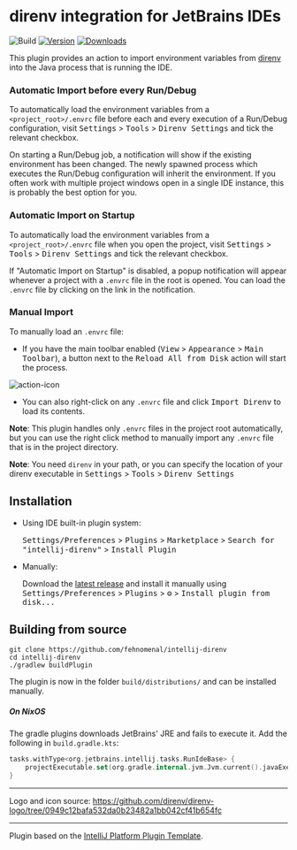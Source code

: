 # direnv integration for JetBrains IDEs

![Build](https://github.com/fehnomenal/intellij-direnv/workflows/Build/badge.svg)
[![Version](https://img.shields.io/jetbrains/plugin/v/15285.svg)](https://plugins.jetbrains.com/plugin/15285)
[![Downloads](https://img.shields.io/jetbrains/plugin/d/15285.svg)](https://plugins.jetbrains.com/plugin/15285)


<!-- Plugin description -->
This plugin provides an action to import environment variables from [direnv](https://github.com/direnv/direnv) into the Java process that is running the IDE.

### Automatic Import before every Run/Debug
To automatically load the environment variables from a `<project_root>/.envrc` file before each and every execution of a Run/Debug configuration, visit <kbd>Settings</kbd> > <kbd>Tools</kbd> > <kbd>Direnv Settings</kbd> and tick the relevant checkbox.

On starting a Run/Debug job, a notification will show if the existing environment has been changed. The newly spawned process which executes the Run/Debug configuration will inherit the environment. If you often work with multiple project windows open in a single IDE instance, this is probably the best option for you.

### Automatic Import on Startup
To automatically load the environment variables from a `<project_root>/.envrc` file when you open the project, visit <kbd>Settings</kbd> > <kbd>Tools</kbd> > <kbd>Direnv Settings</kbd> and tick the relevant checkbox.

If "Automatic Import on Startup" is disabled, a popup notification will appear whenever a project with a `.envrc` file in the root is opened. You can load the `.envrc` file by clicking on the link in the notification. 

### Manual Import
To manually load an `.envrc` file: 
- If you have the main toolbar enabled (<kbd>View</kbd> > <kbd>Appearance</kbd> > <kbd>Main Toolbar</kbd>), a button next to the <kbd>Reload All from Disk</kbd> action will start the process.

![action-icon](https://user-images.githubusercontent.com/9959940/98688979-b6c88700-236b-11eb-8e27-319f23376212.png)

- You can also right-click on any `.envrc` file and click <kbd>Import Direnv</kbd> to load its contents.   

**Note**: This plugin handles only `.envrc` files in the project root automatically, but you can use the right click method to manually import any `.envrc` file that is in the project directory.

**Note**: You need `direnv` in your path, or you can specify the location of your direnv executable in <kbd>Settings</kbd> > <kbd>Tools</kbd> > <kbd>Direnv Settings</kbd>

<!-- Plugin description end -->

## Installation

- Using IDE built-in plugin system:
  
  <kbd>Settings/Preferences</kbd> > <kbd>Plugins</kbd> > <kbd>Marketplace</kbd> > <kbd>Search for "intellij-direnv"</kbd> >
  <kbd>Install Plugin</kbd>
  
- Manually:

  Download the [latest release](https://github.com/fehnomenal/intellij-direnv/releases/latest) and install it manually using
  <kbd>Settings/Preferences</kbd> > <kbd>Plugins</kbd> > <kbd>⚙️</kbd> > <kbd>Install plugin from disk...</kbd>


## Building from source

```shell script
git clone https://github.com/fehnomenal/intellij-direnv
cd intellij-direnv
./gradlew buildPlugin
```

The plugin is now in the folder `build/distributions/` and can be installed manually.


##### On NixOS

The gradle plugins downloads JetBrains' JRE and fails to execute it.
Add the following in `build.gradle.kts`:
```kotlin
tasks.withType<org.jetbrains.intellij.tasks.RunIdeBase> {
    projectExecutable.set(org.gradle.internal.jvm.Jvm.current().javaExecutable.absolutePath)
}
```

---

Logo and icon source: https://github.com/direnv/direnv-logo/tree/0949c12bafa532da0b23482a1bb042cf41b654fc

---
Plugin based on the [IntelliJ Platform Plugin Template][template].

[template]: https://github.com/JetBrains/intellij-platform-plugin-template

